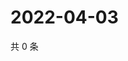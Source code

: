 # 2022-04-03

共 0 条

<!-- BEGIN WEIBO -->
<!-- 最后更新时间 Sun Apr 03 2022 19:13:19 GMT+0800 (China Standard Time) -->

<!-- END WEIBO -->

